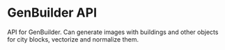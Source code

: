 # GenBuilder API
API for GenBuilder. Can generate images with buildings and other objects for city blocks, vectorize and normalize them.
